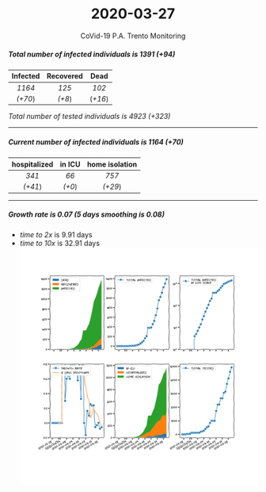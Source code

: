 <div align='center'>

# 2020-03-27
CoVid-19 P.A. Trento Monitoring
</div>

##### Total number of infected individuals is 1391 (+94)
Infected | Recovered | Dead
:---: | :---: | :---:
*1164* | *125* | *102*
*(+70*) | *(+8*) | (*+16*)

*Total number of tested individuals is 4923 (+323)*
***
##### Current number of infected individuals is 1164 (+70)
hospitalized | in ICU | home isolation
:---: | :---: | :---:
*341* |*66* |*757*
*(+41*) |*(+0*) |*(+29*)
***
##### Growth rate is 0.07 (5 days smoothing is 0.08)
- *time to 2x* is 9.91 days
- *time to 10x* is 32.91 days
![stats][stats]

[stats]: stats_P.A.Trento.png
